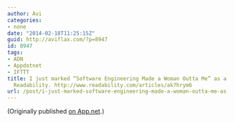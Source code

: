 ```yaml
---
author: Avi
categories:
- none
date: "2014-02-18T11:25:15Z"
guid: http://aviflax.com/?p=8947
id: 8947
tags:
- ADN
- Appdotnet
- IFTTT
title: I just marked “Software Engineering Made a Woman Outta Me” as a favorite in
  Readability. http://www.readability.com/articles/ak7hrym6
url: /post/i-just-marked-software-engineering-made-a-woman-outta-me-as-a-favorite-in-readability-httpwww-readability-comarticlesak7hrym6/
---
```

(Originally published [on App.net](http://alpha.app.net/aviflax/post/23041665).)